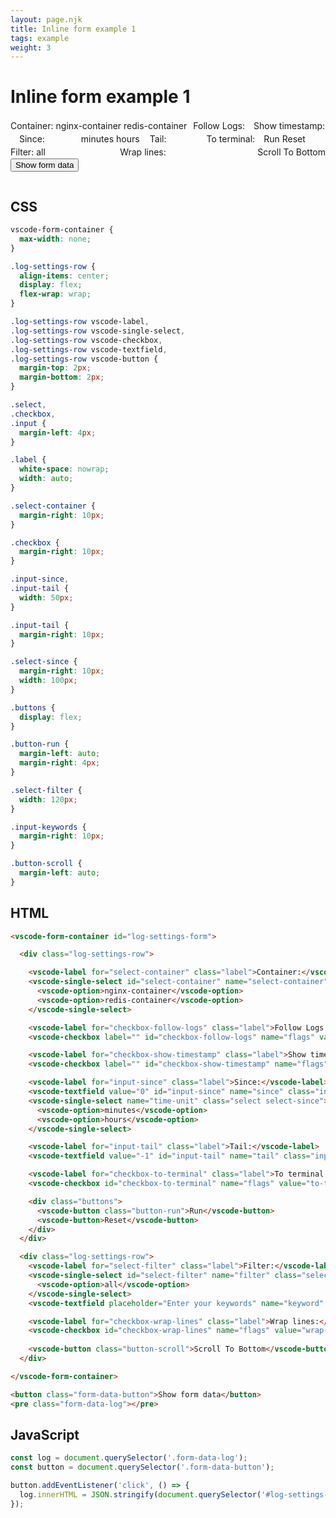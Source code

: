 ```yaml
---
layout: page.njk
title: Inline form example 1
tags: example
weight: 3
---
```


# Inline form example 1

<style>
  vscode-form-container {
    max-width: none;
  }

  .log-settings-row {
    align-items: center;
    display: flex;
    flex-wrap: wrap;
  }

  .log-settings-row vscode-label,
  .log-settings-row vscode-single-select,
  .log-settings-row vscode-checkbox,
  .log-settings-row vscode-textfield,
  .log-settings-row vscode-button {
    margin-top: 2px;
    margin-bottom: 2px;
  }

  .select,
  .checkbox,
  .input {
    margin-left: 4px;
  }

  .label {
    white-space: nowrap;
    width: auto;
  }

  .select-container {
    margin-right: 10px;
  }

  .checkbox {
    margin-right: 10px;
  }

  .input-since,
  .input-tail {
    width: 50px;
  }

  .input-tail {
    margin-right: 10px;
  }

  .select-since {
    margin-right: 10px;
    width: 100px;
  }

  .buttons {
    display: flex;
  }

  .button-run {
    margin-left: auto;
    margin-right: 4px;
  }

  .select-filter {
    width: 120px;
  }

  .input-keywords {
    margin-right: 10px;
  }

  .button-scroll {
    margin-left: auto;
  }
</style>

<component-preview>
  <vscode-form-container id="log-settings-form">
    <div class="log-settings-row">
      <vscode-label for="select-container" class="label">Container:</vscode-label>
      <vscode-single-select id="select-container" name="select-container" class="select select-container">
        <vscode-option>nginx-container</vscode-option>
        <vscode-option>redis-container</vscode-option>
      </vscode-single-select>
      <vscode-label for="checkbox-follow-logs" class="label">Follow Logs:</vscode-label>
      <vscode-checkbox label="" id="checkbox-follow-logs" name="flags" value="follow-logs" class="checkbox"></vscode-checkbox>
      <vscode-label for="checkbox-show-timestamp" class="label">Show timestamp:</vscode-label>
      <vscode-checkbox label="" id="checkbox-show-timestamp" name="flags" value="show-timestamps" value="true" class="checkbox"></vscode-checkbox>
      <vscode-label for="input-since" class="label">Since:</vscode-label>
      <vscode-textfield value="0" id="input-since" name="since" class="input input-since"></vscode-textfield>
      <vscode-single-select name="time-unit" class="select select-since">
        <vscode-option>minutes</vscode-option>
        <vscode-option>hours</vscode-option>
      </vscode-single-select>
      <vscode-label for="input-tail" class="label">Tail:</vscode-label>
      <vscode-textfield value="-1" id="input-tail" name="tail" class="input input-tail"></vscode-textfield>
      <vscode-label for="checkbox-to-terminal" class="label">To terminal:</vscode-label>
      <vscode-checkbox id="checkbox-to-terminal" name="flags" value="to-terminal" class="checkbox"></vscode-checkbox>
      <div class="buttons">
        <vscode-button class="button-run">Run</vscode-button>
        <vscode-button>Reset</vscode-button>
      </div>
    </div>
    <div class="log-settings-row">
      <vscode-label for="select-filter" class="label">Filter:</vscode-label>
      <vscode-single-select id="select-filter" name="filter" class="select select-filter">
        <vscode-option>all</vscode-option>
      </vscode-single-select>
      <vscode-textfield placeholder="Enter your keywords" name="keyword" class="input input-keywords"></vscode-textfield>
      <vscode-label for="checkbox-wrap-lines" class="label">Wrap lines:</vscode-label>
      <vscode-checkbox id="checkbox-wrap-lines" name="flags" value="wrap-lines" class="checkbox"></vscode-checkbox>
      <vscode-button class="button-scroll">Scroll To Bottom</vscode-button>
    </div>
  </vscode-form-container>
</component-preview>
<button class="form-data-button">Show form data</button>
<pre class="form-data-log"></pre>

<script type="module">
  const log = document.querySelector('.form-data-log');
  const button = document.querySelector('.form-data-button');

  button.addEventListener('click', () => {
    log.innerHTML = JSON.stringify(document.querySelector('#log-settings-form').data, null, 2);
  });
</script>

## CSS
```css
vscode-form-container {
  max-width: none;
}

.log-settings-row {
  align-items: center;
  display: flex;
  flex-wrap: wrap;
}

.log-settings-row vscode-label,
.log-settings-row vscode-single-select,
.log-settings-row vscode-checkbox,
.log-settings-row vscode-textfield,
.log-settings-row vscode-button {
  margin-top: 2px;
  margin-bottom: 2px;
}

.select,
.checkbox,
.input {
  margin-left: 4px;
}

.label {
  white-space: nowrap;
  width: auto;
}

.select-container {
  margin-right: 10px;
}

.checkbox {
  margin-right: 10px;
}

.input-since,
.input-tail {
  width: 50px;
}

.input-tail {
  margin-right: 10px;
}

.select-since {
  margin-right: 10px;
  width: 100px;
}

.buttons {
  display: flex;
}

.button-run {
  margin-left: auto;
  margin-right: 4px;
}

.select-filter {
  width: 120px;
}

.input-keywords {
  margin-right: 10px;
}

.button-scroll {
  margin-left: auto;
}
```
## HTML

```html
<vscode-form-container id="log-settings-form">

  <div class="log-settings-row">

    <vscode-label for="select-container" class="label">Container:</vscode-label>
    <vscode-single-select id="select-container" name="select-container" class="select select-container">
      <vscode-option>nginx-container</vscode-option>
      <vscode-option>redis-container</vscode-option>
    </vscode-single-select>

    <vscode-label for="checkbox-follow-logs" class="label">Follow Logs:</vscode-label>
    <vscode-checkbox label="" id="checkbox-follow-logs" name="flags" value="follow-logs" class="checkbox"></vscode-checkbox>

    <vscode-label for="checkbox-show-timestamp" class="label">Show timestamp:</vscode-label>
    <vscode-checkbox label="" id="checkbox-show-timestamp" name="flags" value="show-timestamps" value="true" class="checkbox"></vscode-checkbox>

    <vscode-label for="input-since" class="label">Since:</vscode-label>
    <vscode-textfield value="0" id="input-since" name="since" class="input input-since"></vscode-textfield>
    <vscode-single-select name="time-unit" class="select select-since">
      <vscode-option>minutes</vscode-option>
      <vscode-option>hours</vscode-option>
    </vscode-single-select>

    <vscode-label for="input-tail" class="label">Tail:</vscode-label>
    <vscode-textfield value="-1" id="input-tail" name="tail" class="input input-tail"></vscode-textfield>

    <vscode-label for="checkbox-to-terminal" class="label">To terminal:</vscode-label>
    <vscode-checkbox id="checkbox-to-terminal" name="flags" value="to-terminal" class="checkbox"></vscode-checkbox>

    <div class="buttons">
      <vscode-button class="button-run">Run</vscode-button>
      <vscode-button>Reset</vscode-button>
    </div>
  </div>

  <div class="log-settings-row">
    <vscode-label for="select-filter" class="label">Filter:</vscode-label>
    <vscode-single-select id="select-filter" name="filter" class="select select-filter">
      <vscode-option>all</vscode-option>
    </vscode-single-select>
    <vscode-textfield placeholder="Enter your keywords" name="keyword" class="input input-keywords"></vscode-textfield>

    <vscode-label for="checkbox-wrap-lines" class="label">Wrap lines:</vscode-label>
    <vscode-checkbox id="checkbox-wrap-lines" name="flags" value="wrap-lines" class="checkbox"></vscode-checkbox>
    
    <vscode-button class="button-scroll">Scroll To Bottom</vscode-button>
  </div>

</vscode-form-container>

<button class="form-data-button">Show form data</button>
<pre class="form-data-log"></pre>
```

## JavaScript

```javascript
const log = document.querySelector('.form-data-log');
const button = document.querySelector('.form-data-button');

button.addEventListener('click', () => {
  log.innerHTML = JSON.stringify(document.querySelector('#log-settings-form').data, null, 2);
});
```
